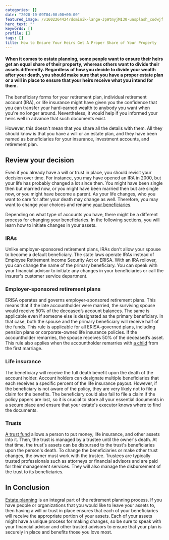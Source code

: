 ```yaml
---
categories: []
date: "2020-10-09T04:00:00+00:00"
featured_image: /v1602264424/dominik-lange-JpWtmyjMI30-unsplash_codwjf.jpg
hero_text: ""
keywords: []
profile: []
tags: []
title: How to Ensure Your Heirs Get A Proper Share of Your Property
---
```

#### When it comes to estate planning, some people want to ensure their heirs get an equal share of their property, whereas others want to divide their assets differently. Regardless of how you decide to divide your wealth after your death, you should make sure that you have a proper estate plan or a will in place to ensure that your heirs receive what you intend for them.

The beneficiary forms for your retirement plan, individual retirement account (IRA), or life insurance might have given you the confidence that you can transfer your hard-earned wealth to anybody you want when you're no longer around. Nevertheless, it would help if you informed your heirs well in advance that such documents exist.

However, this doesn't mean that you share all the details with them. All they should know is that you have a will or an estate plan, and they have been named as beneficiaries for your insurance, investment accounts, and retirement plan.

## Review your decision

Even if you already have a will or trust in place, you should revisit your decision over time. For instance, you may have opened an IRA in 2000, but your life has probably changed a lot since then. You might have been single then but married now, or you might have been married then but are single now, or you might have become a parent. As your life changes, who you want to care for after your death may change as well. Therefore, you may want to change your choices and rename [your beneficiaries](https://navalign.com/updates/choosing-a-beneficiary-for-your-ira-or-401-k/).

Depending on what type of accounts you have, there might be a different process for changing your beneficiaries. In the following sections, you will learn how to initiate changes in your assets.

### IRAs

Unlike employer-sponsored retirement plans, IRAs don't allow your spouse to become a default beneficiary. The state laws operate IRAs instead of Employee Retirement Income Security Act or ERISA. With an IRA rollover, you can change the name of the primary beneficiary. You can speak with your financial advisor to initiate any changes in your beneficiaries or call the insurer's customer service department.

### Employer-sponsored retirement plans

ERISA operates and governs employer-sponsored retirement plans. This means that if the late accountholder were married, the surviving spouse would receive 50% of the deceased’s account balances. The same is applicable even if someone else is designated as the primary beneficiary. In that case, both the spouse and the primary beneficiary will receive half of the funds. This rule is applicable for all ERISA-governed plans, including pension plans or corporate-owned life insurance policies. If the accountholder remarries, the spouse receives 50% of the deceased’s asset. This rule also applies when the accountholder remarries with [a child](https://navalign.com/updates/how-to-help-your-kids-become-money-masters/) from the first marriage.

### Life insurance

The beneficiary will receive the full death benefit upon the death of the account holder. Account holders can designate multiple beneficiaries that each receives a specific percent of the life insurance payout. However, if the beneficiary is not aware of the policy, they are very likely not to file a claim for the benefits. The beneficiary could also fail to file a claim if the policy papers are lost, so it is crucial to store all your essential documents in a secure place and ensure that your estate's executor knows where to find the documents.

### Trusts

[A trust fund](https://navalign.com/updates/trust-basics-what-you-need-to-know-about-creating-a-trust/) allows a person to put money, life insurance, and other assets into it. Then, the trust is managed by a trustee until the owner's death. At that time, the trust's assets can be disbursed to the trust's beneficiaries upon the person's death. To change the beneficiaries or make other trust changes, the owner must work with the trustee. Trustees are typically trusted professionals such as attorneys or financial advisors and are paid for their management services. They will also manage the disbursement of the trust to its beneficiaries.

## In Conclusion

[Estate planning](https://wealth.emaplan.com/ema/LeadGen/Welcome/560319dc-03cb-46ea-a71f-51406621ae83?ema/ria/1080financial) is an integral part of the retirement planning process. If you have people or organizations that you would like to leave your assets to, then having a will or trust in place ensures that each of your beneficiaries will receive the appropriate portion of your assets. Each of your assets might have a unique process for making changes, so be sure to speak with your financial advisor and other trusted advisors to ensure that your plan is securely in place and benefits those you love most.